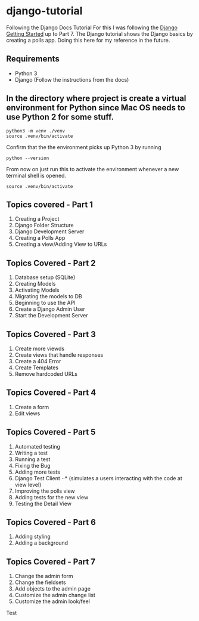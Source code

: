 # django-tutorial
Following the Django Docs Tutorial 
For this I was following the [Django Getting Started](https://docs.djangoproject.com/en/3.0/intro/tutorial01/) up to Part 7. 
The Django tutorial shows the Django basics by creating a polls app. 
Doing this here for my reference in the future. 

## Requirements 
* Python 3
* Django (Follow the instructions from the docs) 

## In the directory where project is create a virtual environment for Python since Mac OS needs to use Python 2 for some stuff.  
```text
python3 -m venv ./venv
source .venv/bin/activate
```
Confirm that the the environment picks up Python 3 by running 
```text
python --version
```
From now on just run this to activate the environment whenever a new terminal shell is opened.  
```text
source .venv/bin/activate
```
## Topics covered - Part 1
1. Creating a Project
2. Django Folder Structure
3. Django Development Server
4. Creating a Polls App
5. Creating a view/Adding View to URLs

## Topics Covered - Part 2
1. Database setup (SQLite)
2. Creating Models
3. Activating Models 
4. Migrating the models to DB
5. Beginning to use the API
6. Create a Django Admin User
7. Start the Development Server 

## Topics Covered - Part 3
1. Create more viewds
2. Create views that handle responses
3. Create a 404 Error
4. Create Templates
5. Remove hardcoded URLs

## Topics Covered - Part 4
1. Create a form
2. Edit views

## Topics Covered - Part 5
1. Automated testing
2. Writing a test
3. Running a test
4. Fixing the Bug
5. Adding more tests
6. Django Test Client 
⋅⋅* (simulates a users interacting with the code at view level)
7. Improving the polls view
8. Adding tests for the new view
9. Testing the Detail View 

## Topics Covered - Part 6
1. Adding styling
2. Adding a background 

## Topics Covered - Part 7
1. Change the admin form
2. Change the fieldsets
3. Add objects to the admin page
4. Customize the admin change list
5. Customize the admin look/feel

Test
